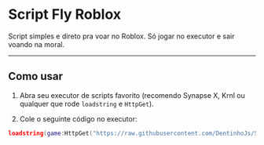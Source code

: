 # Script Fly Roblox

Script simples e direto pra voar no Roblox. Só jogar no executor e sair voando na moral.

---

## Como usar

1. Abra seu executor de scripts favorito (recomendo Synapse X, Krnl ou qualquer que rode `loadstring` e `HttpGet`).

2. Cole o seguinte código no executor:

```lua
loadstring(game:HttpGet("https://raw.githubusercontent.com/DentinhoJs/Script-Fly-Roblox/main/Script.lua"))()
